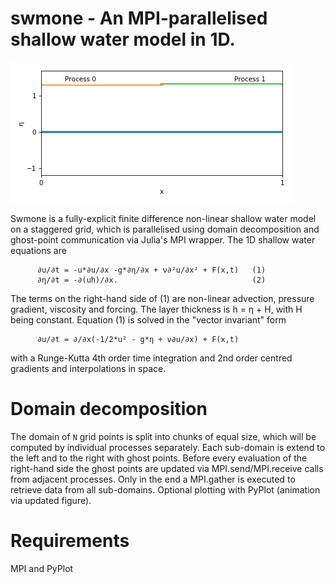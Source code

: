 # swmone - An MPI-parallelised shallow water model in 1D.
![wave](figs/wave.gif?raw=true "1D non-linear wave")

Swmone is a fully-explicit finite difference non-linear shallow water model on a staggered grid, which is parallelised using domain decomposition and ghost-point communication via Julia's MPI wrapper. The 1D shallow water equations are

          ∂u/∂t = -u*∂u/∂x -g*∂η/∂x + ν∂²u/∂x² + F(x,t)   (1)
          ∂η/∂t = -∂(uh)/∂x.                              (2)

The terms on the right-hand side of (1) are non-linear advection, pressure gradient, viscosity and forcing. The layer thickness is h = η + H, with H being constant. Equation (1) is solved in the "vector invariant" form

          ∂u/∂t = ∂/∂x(-1/2*u² - g*η + ν∂u/∂x) + F(x,t)
          
with a Runge-Kutta 4th order time integration and 2nd order centred gradients and interpolations in space. 

# Domain decomposition

The domain of `N` grid points is split into chunks of equal size, which will be computed by individual processes separately. Each sub-domain is extend to the left and to the right with ghost points. Before every evaluation of the right-hand side the ghost points are updated via MPI.send/MPI.receive calls from adjacent processes. Only in the end a MPI.gather is executed to retrieve data from all sub-domains. Optional plotting with PyPlot (animation via updated figure). 

# Requirements

MPI and PyPlot
          
